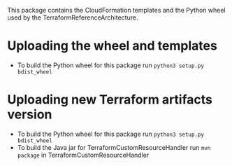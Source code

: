 This package contains the CloudFormation templates and the Python wheel used by the TerraformReferenceArchitecture.

# Uploading the wheel and templates
* To build the Python wheel for this package run `python3 setup.py bdist_wheel`

# Uploading new Terraform artifacts version
* To build the Python wheel for this package run `python3 setup.py bdist_wheel`
* To build the Java jar for TerraformCustomResourceHandler run `mvn package` in TerraformCustomResourceHandler

